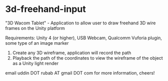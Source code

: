 # 3d-freehand-input
"3D Wacom Tablet" - Application to allow user to draw freehand 3D wire frames on the Unity platform

Requirements: Unity 4 (or higher), USB Webcam, Qualcomm Vuforia plugin, some type of an image marker

1. Create any 3D wireframe, application will record the path
2. Playback the path of the coordinates to view the wireframe of the object as a Unity light render



email uddin DOT rubab AT gmail DOT com for more information, cheers!
